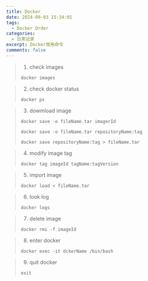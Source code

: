 ```yaml
---
title: Docker
date: 2024-09-03 15:34:01
tags:
  - Docker Order
categories:
  - 日常记录
excerpt: Docker常用命令
comments: false
---
```


> 1. check images
> ```shell
> docker images
> ```

> 2. check docker status
> ```shell
> docker ps
>```

> 3. dowmload image
> ```shell
> docker save -o fileName.tar imagerId
> ```
> ```shell
> docker save -o fileName.tar repositoryName:tag
> ```
> ```shell
> docker save repositoryName:tag > fileName.tar
> ```

> 4. modify image tag
> ```shell
> docker tag imageId tagName:tagVersion
> ```

> 5. import image
> ```shell
> docker load < fileName.tar
> ```

> 6. look log
> ```shell
> docker logs
> ```


> 7. delete image
> ```shell
> docker rmi -f imageId
> ```

> 8. enter docker
> ```shell
> docker exec -it dckerName /bin/bash
> ```

> 9. quit docker
> ```shell
> exit
> ```
